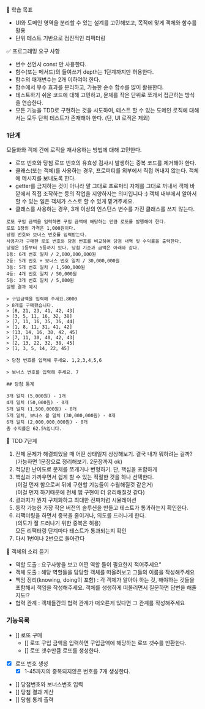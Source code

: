 📍 학습 목표

- UI와 도메인 영역을 분리할 수 있는 설계를 고민해보고, 목적에 맞게 객체와 함수를 활용
- 단위 테스트 기반으로 점진적인 리팩터링

✅ 프로그래밍 요구 사항

- 변수 선언시 const 만 사용한다.
- 함수(또는 메서드)의 들여쓰기 depth는 1단계까지만 허용한다.
- 함수의 매개변수는 2개 이하여야 한다.
- 함수에서 부수 효과를 분리하고, 가능한 순수 함수를 많이 활용한다.
- 테스트하기 쉬운 코드에 대해 고민하고, 문제를 작은 단위로 쪼개서 접근하는 방식을 연습한다.
- 모든 기능을 TDD로 구현하는 것을 시도하여, 테스트 할 수 있는 도메인 로직에 대해서는 모두 단위 테스트가 존재해야 한다. (단, UI 로직은 제외)

### 1단계

모듈화와 객체 간에 로직을 재사용하는 방법에 대해 고민한다.

- 로또 번호와 당첨 로또 번호의 유효성 검사시 발생하는 중복 코드를 제거해야 한다.
- 클래스(또는 객체)를 사용하는 경우, 프로퍼티를 외부에서 직접 꺼내지 않는다. 객체에 메시지를 보내도록 한다.
- getter를 금지하는 것이 아니라 말 그대로 프로퍼티 자체를 그대로 꺼내서 객체 바깥에서 직접 조작하는 등의 작업을 지양하자는 의미입니다 :) 객체 내부에서 알아서 할 수 있는 일은 객체가 스스로 할 수 있게 맡겨주세요.
- 클래스를 사용하는 경우, 3개 이상의 인스턴스 변수를 가진 클래스를 쓰지 않는다.

```
로또 구입 금액을 입력하면 구입 금액에 해당하는 만큼 로또를 발행해야 한다.
로또 1장의 가격은 1,000원이다.
당첨 번호와 보너스 번호를 입력받는다.
사용자가 구매한 로또 번호와 당첨 번호를 비교하여 당첨 내역 및 수익률을 출력한다.
당첨은 1등부터 5등까지 있다. 당첨 기준과 금액은 아래와 같다.
1등: 6개 번호 일치 / 2,000,000,000원
2등: 5개 번호 + 보너스 번호 일치 / 30,000,000원
3등: 5개 번호 일치 / 1,500,000원
4등: 4개 번호 일치 / 50,000원
5등: 3개 번호 일치 / 5,000원
실행 결과 예시

> 구입금액을 입력해 주세요.8000
> 8개를 구매했습니다.
> [8, 21, 23, 41, 42, 43]
> [3, 5, 11, 16, 32, 38]
> [7, 11, 16, 35, 36, 44]
> [1, 8, 11, 31, 41, 42]
> [13, 14, 16, 38, 42, 45]
> [7, 11, 30, 40, 42, 43]
> [2, 13, 22, 32, 38, 45]
> [1, 3, 5, 14, 22, 45]

> 당첨 번호를 입력해 주세요. 1,2,3,4,5,6

> 보너스 번호를 입력해 주세요. 7

## 당첨 통계

3개 일치 (5,000원) - 1개
4개 일치 (50,000원) - 0개
5개 일치 (1,500,000원) - 0개
5개 일치, 보너스 볼 일치 (30,000,000원) - 0개
6개 일치 (2,000,000,000원) - 0개
총 수익률은 62.5%입니다.
```

🔖 TDD 7단계

1. 전체 문제가 해결되었을 때 어떤 상태일지 상상해보기. 결국 내가 뭐하려는 걸까? <br>
   (가능하면 1문장으로 정리해보기. 2문장까지 ok)
2. 적당한 난이도로 문제를 쪼개거나 변형하기. 단, 핵심을 포함하게
3. 핵심과 가까우면서 쉽게 할 수 있는 적절한 것을 하나 선택한다.<br>
   (이걸 먼저 함으로써 뒤에 구현할 기능들이 수월해질것 같은거) <br>
   (이걸 먼저 하기때문에 전체 앱 구현이 더 유리해질것 같다)
4. 결과치가 뭔지 구체화하고 최대한 진짜처럼 시뮬레이션
5. 동작 가능한 가장 작은 버전의 솔루션을 만들고 테스트가 통과하는지 확인한다.
6. 리팩터링을 하면서 중복을 줄이거나, 의도를 드러나게 한다. <br>
   (의도가 잘 드러나기 위한 중복은 허용) <br>
   모든 리팩터링 단계마다 테스트가 통과되는지 확인
7. 다시 1번이나 2번으로 돌아간다

📣 객체의 소리 듣기

- 역할 도출
  : 요구사항을 보고 어떤 역할 들이 필요한지 적어주세요"
- 객체 도출
  : 해당 역할들을 담당할 객체를 떠올려보고 그들의 이름을 작성해주세요
- 책임 정리(knowing, doing이 포함)
  : 각 객체가 알아야 하는 것, 해야하는 것들을 포함해서 책임을 작성해주세요. 객체를 생생하게 떠올리면서 질문하면 답변을 해줄지도!?
- 협력 관계
  : 객체들간의 협력 관계가 떠오른게 있다면 그 관계를 작성해주세요

### 기능목록

- [] 로또 구매
  - [] 로또 구입 금액을 입력하면 구입금액에 해당하는 로또 갯수를 반환한다.
  - [] 로또 갯수만큼 로또를 생성한다.
- [x] 로또 번호 생성
  - [x] 1-45까지의 중복되지않은 번호를 7개 생성한다.
- [] 당첨번호와 보너스번호 입력
- [] 당첨 결과 계산
- [] 당첨 통계 출력
